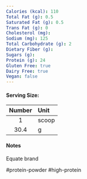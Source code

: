 ```yaml
---
Calories (kcal): 110
Total Fat (g): 0.5
Saturated Fat (g): 0.5
Trans Fat (g): 0
Cholesterol (mg): 
Sodium (mg): 125
Total Carbohydrate (g): 2
Dietary Fiber (g): 
Sugars (g): 
Protein (g): 24
Gluten Free: true
Dairy Free: true
Vegan: false
---
```

#### Serving Size:

| Number | Unit  |
| :----: | :---- |
|   1    | scoop |
|  30.4  | g     |
#### Notes

Equate brand

#protein-powder #high-protein